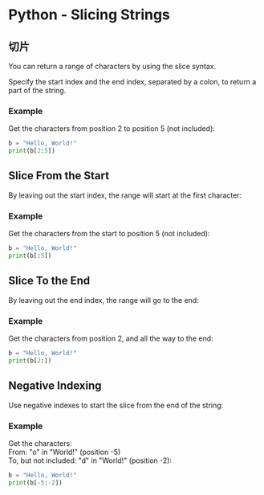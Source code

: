 # Python - Slicing Strings

## 切片
You can return a range of characters by using the slice syntax.

Specify the start index and the end index, separated by a colon, to return a part of the string.

### Example
Get the characters from position 2 to position 5 (not included):

```python
b = "Hello, World!"
print(b[2:5])
```

## Slice From the Start
By leaving out the start index, the range will start at the first character:

### Example
Get the characters from the start to position 5 (not included):

```python
b = "Hello, World!"
print(b[:5])
```

## Slice To the End
By leaving out the end index, the range will go to the end:

### Example
Get the characters from position 2, and all the way to the end:
```python
b = "Hello, World!"
print(b[2:])
```

## Negative Indexing
Use negative indexes to start the slice from the end of the string:
### Example
Get the characters:  
From: "o" in "World!" (position -5)  
To, but not included: "d" in "World!" (position -2):
```python
b = "Hello, World!"
print(b[-5:-2])
```